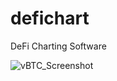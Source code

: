 # defichart
DeFi Charting Software

![vBTC_Screenshot](https://github.com/dignitas123/defichart/assets/31075753/42cf32cc-889f-4e4a-b192-a5a0994fb8bc)
